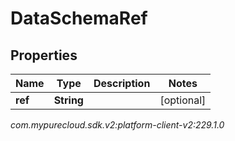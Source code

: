 # DataSchemaRef


## Properties

| Name | Type | Description | Notes |
| ------------ | ------------- | ------------- | ------------- |
| **ref** | **String** |  |  [optional] |




_com.mypurecloud.sdk.v2:platform-client-v2:229.1.0_
